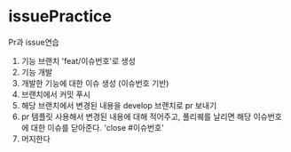 # issuePractice
Pr과 issue연습

1. 기능 브랜치 'feat/이슈번호'로 생성
2. 기능 개발
3. 개발한 기능에 대한 이슈 생성 (이슈번호 기반)
4. 브랜치에서 커밋 푸시
5. 해당 브랜치에서 변경된 내용을 develop 브랜치로 pr 보내기
6. pr 템플릿 사용해서 변경된 내용에 대해 적어주고, 풀리퀘를 날리면 해당 이슈번호에 대한 이슈를 닫아준다. 'close #이슈번호'
7. 머지한다

